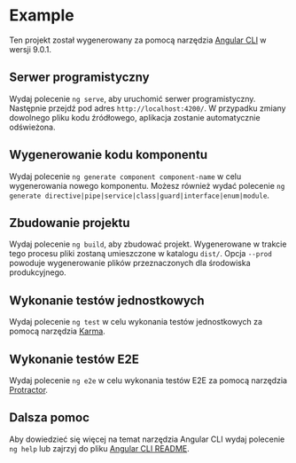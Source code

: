 # Example

Ten projekt został wygenerowany za pomocą narzędzia [Angular CLI](https://github.com/angular/angular-cli) w wersji 9.0.1.

## Serwer programistyczny

Wydaj polecenie `ng serve`, aby uruchomić serwer programistyczny. Następnie przejdź pod adres `http://localhost:4200/`. W przypadku zmiany dowolnego pliku kodu źródłowego, aplikacja zostanie automatycznie odświeżona.

## Wygenerowanie kodu komponentu

Wydaj polecenie `ng generate component component-name` w celu wygenerowania nowego komponentu. Możesz również wydać polecenie `ng generate directive|pipe|service|class|guard|interface|enum|module`.

## Zbudowanie projektu

Wydaj polecenie `ng build`, aby zbudować projekt. Wygenerowane w trakcie tego procesu pliki zostaną umieszczone w katalogu `dist/`. Opcja `--prod` powoduje wygenerowanie plików przeznaczonych dla środowiska produkcyjnego.

## Wykonanie testów jednostkowych

Wydaj polecenie `ng test` w celu wykonania testów jednostkowych za pomocą narzędzia [Karma](https://karma-runner.github.io).

## Wykonanie testów E2E

Wydaj polecenie `ng e2e` w celu wykonania testów E2E za pomocą narzędzia [Protractor](http://www.protractortest.org/).

## Dalsza pomoc

Aby dowiedzieć się więcej na temat narzędzia Angular CLI wydaj polecenie `ng help` lub zajrzyj do pliku [Angular CLI README](https://github.com/angular/angular-cli/blob/master/README.md).
